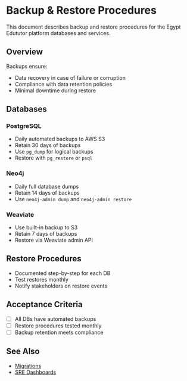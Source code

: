 # Backup & Restore Procedures

This document describes backup and restore procedures for the Egypt Edututor platform databases and services.

## Overview

Backups ensure:
- Data recovery in case of failure or corruption
- Compliance with data retention policies
- Minimal downtime during restore

## Databases

### PostgreSQL
- Daily automated backups to AWS S3
- Retain 30 days of backups
- Use `pg_dump` for logical backups
- Restore with `pg_restore` or `psql`

### Neo4j
- Daily full database dumps
- Retain 14 days of backups
- Use `neo4j-admin dump` and `neo4j-admin restore`

### Weaviate
- Use built-in backup to S3
- Retain 7 days of backups
- Restore via Weaviate admin API

## Restore Procedures
- Documented step-by-step for each DB
- Test restores monthly
- Notify stakeholders on restore events

## Acceptance Criteria
- [ ] All DBs have automated backups
- [ ] Restore procedures tested monthly
- [ ] Backup retention meets compliance

## See Also
- [Migrations](../../02-database/MIGRATIONS.md)
- [SRE Dashboards](SRE_DASHBOARDS.md)

